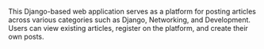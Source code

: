 This Django-based web application serves as a platform for posting articles across various categories such as Django, Networking, and Development. Users can view existing articles, register on the platform, and create their own posts.
